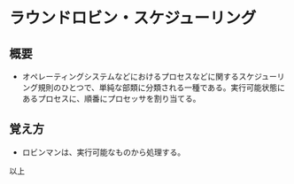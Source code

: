 
# ラウンドロビン・スケジューリング

## 概要

- オペレーティングシステムなどにおけるプロセスなどに関するスケジューリング規則のひとつで、単純な部類に分類される一種である。実行可能状態にあるプロセスに、順番にプロセッサを割り当てる。

## 覚え方

- ロビンマンは、実行可能なものから処理する。

以上
